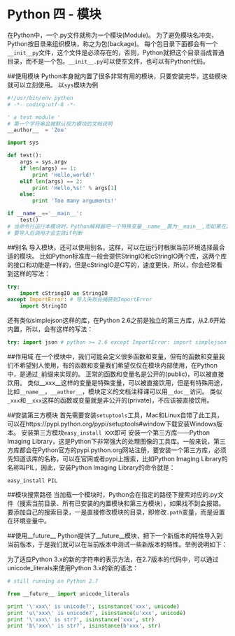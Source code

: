 # Python 四 - 模块
在Python中，一个.py文件就称为一个模块(Module)。
为了避免模块名冲突，Python按目录来组织模块，称之为包(backage)。
每个包目录下面都会有一个`__init__py`文件，这个文件是必须存在的，否则，Python就把这个目录当成普通目录，而不是一个包。`__init__.py`可以使空文件，也可以有Python代码。

##使用模块
Python本身就内置了很多非常有用的模块，只要安装完毕，这些模块就可以立刻使用。
以`sys`模块为例
```Python
#!/usr/bin/env python
# -*- coding:utf-8 -*-

' a test module '
# 第一个字符串会被默认视为模块的文档说明
__author__  = 'Zoe'

import sys

def test():
	args = sys.argv
	if len(args) == 1:
		print 'Hello,world!'
	elif len(args) == 2:
		print 'Hello,%s!' % args[1]
	else:
		print 'Too many arguments!'

if __name__=='__main__':
	test()
# 当命令行运行本模块时，Python解释器吧一个特殊变量__name__置为__main__,而如果在其他地方导入该模块，if判断将会失败。
# 要导入后调用才会生效if判断
```

##别名
导入模块，还可以使用别名，这样，可以在运行时根据当前环境选择最合适的模块。
比如Python标准库一般会提供StringIO和cStringIO两个库，这两个库的接口和功能是一样的，但是cStringIO是C写的，速度更快，所以，你会经常看到这样的写法：
```Python
try:
    import cStringIO as StringIO
except ImportError: # 导入失败会捕获到ImportError
    import StringIO
```
还有类似simplejson这样的库，在Python 2.6之前是独立的第三方库，从2.6开始内置，所以，会有这样的写法：
```Python
try: import json # python >= 2.6 except ImportError: import simplejson as json # python <= 2.5
```

##作用域
在一个模块中，我们可能会定义很多函数和变量，但有的函数和变量我们不希望别人使用，有的函数和变量我们希望仅仅在模块内部使用，在Python中，是通过`_`前缀来实现的。
正常的函数和变量名是公开的(public)，可以被直接饮用。
类似__xxx__这样的变量是特殊变量，可以被直接饮用，但是有特殊用途，比如`__name__`，`__author__`，模块定义的文档注释课可以用`__doc__`访问。
类似`_xxx`和`__xxx`这样的函数或变量就是非公开的(private)，不应该被直接饮用。

##安装第三方模块
首先需要安装`setuptools`工具，Mac和Linux自带了此工具，可以在https://pypi.python.org/pypi/setuptools#window下载安装Windows版本。
安装第三方模块`easy_install XXX`即可
安装一个第三方库——Python Imaging Library，这是Python下非常强大的处理图像的工具库。一般来说，第三方库都会在Python官方的pypi.python.org网站注册，要安装一个第三方库，必须先知道该库的名称，可以在官网或者pypi上搜索，比如Python Imaging Library的名称叫PIL，因此，安装Python Imaging Library的命令就是：
```
easy_install PIL
```
##模块搜索路径
当加载一个模块时，Python会在指定的路径下搜索对应的.py文件（搜索当前目录、所有已安装的内置模块和第三方模块），如果找不到会报错。
要添加自己的搜索目录，一是直接修改模块的目录，即修改`.path`变量，而是设置在环境变量中。

##使用__future__
Python提供了__future__模块，把下一个新版本的特性导入到当前版本，于是我们就可以在当前版本中测试一些新版本的特性。举例说明如下：

为了适应Python 3.x的新的字符串的表示方法，在2.7版本的代码中，可以通过unicode_literals来使用Python 3.x的新的语法：
```Python
# still running on Python 2.7

from __future__ import unicode_literals

print '\'xxx\' is unicode?', isinstance('xxx', unicode)
print 'u\'xxx\' is unicode?', isinstance(u'xxx', unicode)
print '\'xxx\' is str?', isinstance('xxx', str)
print 'b\'xxx\' is str?', isinstance(b'xxx', str)
```